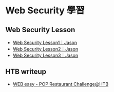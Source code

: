 # Web Security 學習 
## Web Security Lesson
- [Web Security Lesson1｜Jason](https://striped-cougar-d01.notion.site/Web-Security-Lesson1-13b5e0a7f8218027b99cd627766ca4f2)
- [Web Security Lesson2｜Jason](https://striped-cougar-d01.notion.site/Web-Security-Lesson2-13b5e0a7f82180fea301f2c73590dbe3?pvs=4)
- [Web Security Lesson3｜Jason](https://striped-cougar-d01.notion.site/Web-Security-Lesson3-1465e0a7f821803186a6c75c8b3441cc?pvs=4)
## HTB writeup
- [WEB easy - POP Restaurant Challenge@HTB](https://hackmd.io/@han20011222/r1awcNL8yx)
